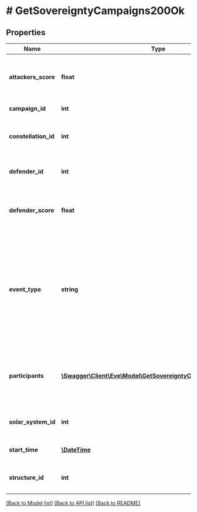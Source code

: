 # # GetSovereigntyCampaigns200Ok

## Properties

Name | Type | Description | Notes
------------ | ------------- | ------------- | -------------
**attackers_score** | **float** | Score for all attacking parties, only present in Defense Events. | [optional] 
**campaign_id** | **int** | Unique ID for this campaign. | 
**constellation_id** | **int** | The constellation in which the campaign will take place. | 
**defender_id** | **int** | Defending alliance, only present in Defense Events | [optional] 
**defender_score** | **float** | Score for the defending alliance, only present in Defense Events. | [optional] 
**event_type** | **string** | Type of event this campaign is for. tcu_defense, ihub_defense and station_defense are referred to as \&quot;Defense Events\&quot;, station_freeport as \&quot;Freeport Events\&quot;. | 
**participants** | [**\Swagger\Client\Eve\Model\GetSovereigntyCampaignsParticipant[]**](GetSovereigntyCampaignsParticipant.md) | Alliance participating and their respective scores, only present in Freeport Events. | [optional] 
**solar_system_id** | **int** | The solar system the structure is located in. | 
**start_time** | [**\DateTime**](\DateTime.md) | Time the event is scheduled to start. | 
**structure_id** | **int** | The structure item ID that is related to this campaign. | 

[[Back to Model list]](../../README.md#documentation-for-models) [[Back to API list]](../../README.md#documentation-for-api-endpoints) [[Back to README]](../../README.md)


